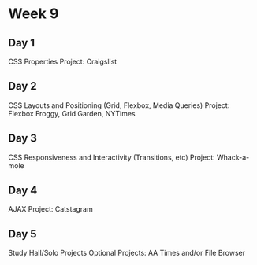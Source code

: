 # Week 9

## Day 1

CSS Properties
Project: Craigslist

## Day 2

CSS Layouts and Positioning (Grid, Flexbox, Media Queries)
Project: Flexbox Froggy, Grid Garden, NYTimes

## Day 3

CSS Responsiveness and Interactivity (Transitions, etc)
Project: Whack-a-mole

## Day 4

AJAX
Project: Catstagram

## Day 5

Study Hall/Solo Projects
Optional Projects: AA Times and/or File Browser
